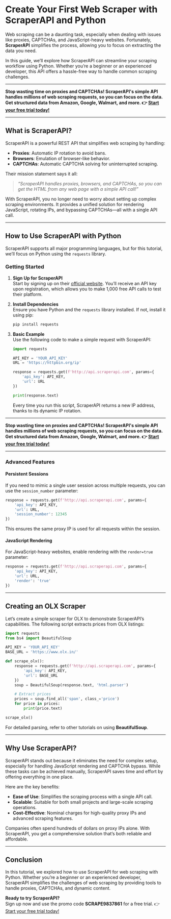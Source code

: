 
# Create Your First Web Scraper with ScraperAPI and Python

Web scraping can be a daunting task, especially when dealing with issues like proxies, CAPTCHAs, and JavaScript-heavy websites. Fortunately, **ScraperAPI** simplifies the process, allowing you to focus on extracting the data you need.

In this guide, we’ll explore how ScraperAPI can streamline your scraping workflow using Python. Whether you’re a beginner or an experienced developer, this API offers a hassle-free way to handle common scraping challenges.

---

**Stop wasting time on proxies and CAPTCHAs! ScraperAPI's simple API handles millions of web scraping requests, so you can focus on the data. Get structured data from Amazon, Google, Walmart, and more. 👉 [Start your free trial today!](https://bit.ly/Scraperapi)**

---

## What is ScraperAPI?

ScraperAPI is a powerful REST API that simplifies web scraping by handling:

- **Proxies**: Automatic IP rotation to avoid bans.
- **Browsers**: Emulation of browser-like behavior.
- **CAPTCHAs**: Automatic CAPTCHA solving for uninterrupted scraping.

Their mission statement says it all:

> *“ScraperAPI handles proxies, browsers, and CAPTCHAs, so you can get the HTML from any web page with a simple API call!”*

With ScraperAPI, you no longer need to worry about setting up complex scraping environments. It provides a unified solution for rendering JavaScript, rotating IPs, and bypassing CAPTCHAs—all with a single API call.

---

## How to Use ScraperAPI with Python

ScraperAPI supports all major programming languages, but for this tutorial, we’ll focus on Python using the `requests` library.

### Getting Started

1. **Sign Up for ScraperAPI**  
   Start by signing up on their [official website](https://bit.ly/Scraperapi). You’ll receive an API key upon registration, which allows you to make 1,000 free API calls to test their platform.

2. **Install Dependencies**  
   Ensure you have Python and the `requests` library installed. If not, install it using pip:

   ```bash
   pip install requests
   ```

3. **Basic Example**  
   Use the following code to make a simple request with ScraperAPI:

   ```python
   import requests

   API_KEY = 'YOUR_API_KEY'
   URL = 'https://httpbin.org/ip'

   response = requests.get(f'http://api.scraperapi.com', params={
       'api_key': API_KEY,
       'url': URL
   })

   print(response.text)
   ```

   Every time you run this script, ScraperAPI returns a new IP address, thanks to its dynamic IP rotation.

---

**Stop wasting time on proxies and CAPTCHAs! ScraperAPI's simple API handles millions of web scraping requests, so you can focus on the data. Get structured data from Amazon, Google, Walmart, and more. 👉 [Start your free trial today!](https://bit.ly/Scraperapi)**

---

### Advanced Features

#### Persistent Sessions
If you need to mimic a single user session across multiple requests, you can use the `session_number` parameter:

```python
response = requests.get(f'http://api.scraperapi.com', params={
    'api_key': API_KEY,
    'url': URL,
    'session_number': 12345
})
```

This ensures the same proxy IP is used for all requests within the session.

#### JavaScript Rendering
For JavaScript-heavy websites, enable rendering with the `render=true` parameter:

```python
response = requests.get(f'http://api.scraperapi.com', params={
    'api_key': API_KEY,
    'url': URL,
    'render': 'true'
})
```

---

## Creating an OLX Scraper

Let’s create a simple scraper for OLX to demonstrate ScraperAPI’s capabilities. The following script extracts prices from OLX listings:

```python
import requests
from bs4 import BeautifulSoup

API_KEY = 'YOUR_API_KEY'
BASE_URL = 'https://www.olx.in/'

def scrape_olx():
    response = requests.get(f'http://api.scraperapi.com', params={
        'api_key': API_KEY,
        'url': BASE_URL
    })
    soup = BeautifulSoup(response.text, 'html.parser')

    # Extract prices
    prices = soup.find_all('span', class_='price')
    for price in prices:
        print(price.text)

scrape_olx()
```

For detailed parsing, refer to other tutorials on using **BeautifulSoup**.

---

## Why Use ScraperAPI?

ScraperAPI stands out because it eliminates the need for complex setup, especially for handling JavaScript rendering and CAPTCHA bypass. While these tasks can be achieved manually, ScraperAPI saves time and effort by offering everything in one place.

Here are the key benefits:

- **Ease of Use**: Simplifies the scraping process with a single API call.
- **Scalable**: Suitable for both small projects and large-scale scraping operations.
- **Cost-Effective**: Nominal charges for high-quality proxy IPs and advanced scraping features.

Companies often spend hundreds of dollars on proxy IPs alone. With ScraperAPI, you get a comprehensive solution that’s both reliable and affordable.

---

## Conclusion

In this tutorial, we explored how to use ScraperAPI for web scraping with Python. Whether you’re a beginner or an experienced developer, ScraperAPI simplifies the challenges of web scraping by providing tools to handle proxies, CAPTCHAs, and dynamic content.

**Ready to try ScraperAPI?**  
Sign up now and use the promo code **SCRAPE9837861** for a free trial. 👉 [Start your free trial today!](https://bit.ly/Scraperapi)
